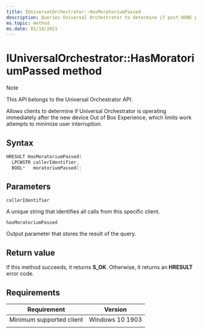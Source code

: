 ```yaml
---
title: IUniversalOrchestrator::HasMoratoriumPassed
description: Queries Universal Orchestrator to determine if post-OOBE period has been surpassed.
ms.topic: method
ms.date: 01/14/2021
---
```


# IUniversalOrchestrator::HasMoratoriumPassed method

> [!NOTE] 
> This API belongs to the Universal Orchestrator API.

Allows clients to determine if Universal Orchestrator is operating immediately after the new device Out of Box Experience, which limits work attempts to minimize user interruption. 

## Syntax

```C++
HRESULT HasMoratoriumPassed(
  LPCWSTR callerIdentifier,
  BOOL*   moratoriumPassed);
```

## Parameters

`callerIdentifier`

A unique string that identifies all calls from this specific client.

`hasMoratoriumPassed`

Output parameter that stores the result of the query.

## Return value
If this method succeeds, it returns **S_OK**.  Otherwise, it returns an **HRESULT** error code.

## Requirements

| Requirement | Version |
|---|---|
| Minimum supported client | Windows 10 1903 |
|   |   |



 

 



